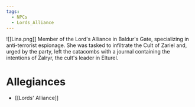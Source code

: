 ```yaml
---
tags:
  - NPCs
  - Lords_Alliance
---
```

![[Lina.png]]
Member of the Lord's Alliance in Baldur's Gate, specializing in anti-terrorist espionage. She was tasked to infiltrate the Cult of Zariel and, urged by the party, left the catacombs with a journal containing the intentions of Zalryr, the cult's leader in Elturel.
# Allegiances
- [[Lords' Alliance]]
